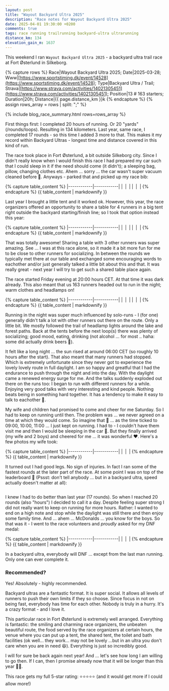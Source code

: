 ```yaml
---
layout: post
title: "Wayout Backyard Ultra 2025"
description: "Race notes for Wayout Backyard Ultra 2025"
date: 2025-04-01 19:30:00 +0200
comments: true
tags: race running trailrunning backyard-ultra ultrarunning
distance_km: 134
elevation_gain_m: 1637
---
```


This weekend I ran `Wayout Backyard Ultra 2025` - a backyard ultra trail race at Fort Østerlund in Silkeborg.

{% capture rows %}
Race|Wayout Backyard Ultra 2025;
Date|2025-03-28;
Www|[https://www.sportstiming.dk/event/14528](https://www.sportstiming.dk/event/14528);
Type|Backyard Ultra / Trail;
Strava|[https://www.strava.com/activities/14021305451](https://www.strava.com/activities/14021305451);
Position|13 # 163 starters;
Duration|20h;
Distance|{{ page.distance_km }}k
{% endcapture %}
{% assign rows_array = rows | split: ";" %}

{% include blog_race_summary.html rows=rows_array %}

First things first: I completed 20 hours of running. Or 20 "yards" (/rounds/loops). Resulting in 134 kilometers. Last year, same race, I completed 17 rounds - so this time I added 3 more to that. This makes it my record within Backyard Ultras - longest time and distance covered in this kind of run.

The race took place in Fort Østerlund, a bit outside Silkeborg city. Since I didn't really know when I would finish this race I had prepared my car such that I could sleep in it if the need should come (it didn't); a sleeping bag, pillow, changing clothes etc. Ahem ... sorry ... the car wasn't super vacuum cleaned before 😬. Anyways - parked that and picked up my race bib:

{% capture table_content %}
|------------|------------|
| <img src="/img_running/2025-04-01/IMG_2926.jpg" alt="" class="w-100 pl-2 pr-2" style="max-width: 350px" /> | <img src="/img_running/2025-04-01/IMG_2921.jpg" alt="" class="w-100 pl-2 pr-2" style="max-width: 350px" /> |
| <img src="/img_running/2025-04-01/IMG_2925.jpg" alt="" class="w-100 pl-2 pr-2" style="max-width: 350px" /> | <img src="/img_running/2025-04-01/IMG_2927.jpg" alt="" class="w-100 pl-2 pr-2" style="max-width: 350px" /> |
{% endcapture %}
{{ table_content | markdownify }}

Last year I brought a little tent and it worked ok. However, this year, the race organizers offered an opportunity to share a table for 4 runners in a big tent right outside the backyard starting/finish line; so I took that option instead this year:

{% capture table_content %}
|------------|------------|
| <img src="/img_running/2025-04-01/IMG_2928.jpg" alt="" class="w-100 pl-2 pr-2" style="max-width: 350px" /> | <img src="/img_running/2025-04-01/IMG_2929.jpg" alt="" class="w-100 pl-2 pr-2" style="max-width: 350px" /> |
| <img src="/img_running/2025-04-01/IMG_2933.jpg" alt="" class="w-100 pl-2 pr-2" style="max-width: 350px" /> | <img src="/img_running/2025-04-01/IMG_2930.jpg" alt="" class="w-100 pl-2 pr-2" style="max-width: 350px" /> |
{% endcapture %}
{{ table_content | markdownify }}

That was totally awesome! Sharing a table with 3 other runners was super amazing. See ... I was at this race alone, so it made it a bit more fun for me to be close to other runners for socializing. In between the rounds we typically met there at our table and exchanged some encouraging words to eachother and/or just generally talked a little bit about this and that. It was really great - next year I will try to get such a shared table place again.

The race started Friday evening at 20:00 hours CET. At that time it was dark already. This also meant that us 163 runners headed out to run in the night; warm clothes and headlamps on!

{% capture table_content %}
|------------|------------|
| <img src="/img_running/2025-04-01/IMG_2934.jpg" alt="" class="w-100 pl-2 pr-2" style="max-width: 350px" /> | <img src="/img_running/2025-04-01/IMG_2935.jpg" alt="" class="w-100 pl-2 pr-2" style="max-width: 350px" /> |
| <img src="/img_running/2025-04-01/IMG_2936.jpg" alt="" class="w-100 pl-2 pr-2" style="max-width: 350px" /> | <img src="/img_running/2025-04-01/IMG_2939.jpg" alt="" class="w-100 pl-2 pr-2" style="max-width: 350px" /> |
{% endcapture %}
{{ table_content | markdownify }}

Running in the night was super much influenced by solo-runs - I (for one) generally didn't talk a lot with other runners out there on the route. Only a little bit. We mostly followed the trail of headlamp lights around the lake and forest paths. Back at the tents before the next loop(s) there was plenty of socializing; good mood, eating, drinking (not alcohol ... for most .. haha: some did actually drink beers 🤯). 

It felt like a long night ... the sun rised at around 06:00 CET (so roughly 10 hours after the start). That also meant that many runners had stopped. Which is extremely unfortunate since they never got to experience the lovely lovely route in full daylight. I am so happy and greatful that I had the endurance to push through the night and into the day. With the daylight came a renewed energy surge for me. And the talks suddenly exploded out there on the runs too: I began to run with different runners for a while. Enjoying very good talks with very interesting and kind people. Nothing beats being in something hard together. It has a tendency to make it easy to talk to eachother 🤗. 

My wife and children had promised to come and cheer for me Saturday. So I had to keep on running until then. The problem was ... we never agreed on a time at which they would come. So imagine that 🤣 ... as the time ticked to 09:00, 10:00, 11:00 ... I just kept on running. I had to - I couldn't have them visit me and then I would be sleeping in the car 🤣. But they finally arrived (my wife and 2 boys) and cheered for me ... it was wonderful ❤️. Here's a few photos my wife took:

{% capture table_content %}
|------------|------------|
| <img src="/img_running/2025-04-01/IMG_0004.jpg" alt="" class="w-100 pl-2 pr-2" style="max-width: 350px" /> | <img src="/img_running/2025-04-01/IMG_0006.jpg" alt="" class="w-100 pl-2 pr-2" style="max-width: 350px" /> |
{% endcapture %}
{{ table_content | markdownify }}

It turned out I had good legs. No sign of injuries. In fact I ran some of the fastest rounds at the later part of the race. At some point I was on top of the leaderboard 🤩 (Pssst: don't tell anybody ... but in a backyard ultra, speed actually doesn't matter at all):

<div style="text-align: center; margin-bottom: 1em;">
 <img src="/img_running/2025-04-01/IMG_0012.jpg" alt="" class="w-100 pl-2 pr-2" style="max-width: 350px" />
</div>

I knew I had to do better than last year (17 rounds). So when I reached 20 rounds (also "hours") I decided to call it a day. Despite feeling super strong I did not really want to keep on running for more hours. Rather: I wanted to end on a high note and stop while the daylight was still there and then enjoy some family time. And ... ahem ... McDonalds ... you know for the boys. So that was it - I went to the race volunteers and *proudly* asked for my DNF medal:

{% capture table_content %}
|------------|------------|
| <img src="/img_running/2025-04-01/IMG_2942.jpg" alt="" class="w-100 pl-2 pr-2" style="max-width: 350px" /> | <img src="/img_running/2025-04-01/IMG_2948.jpg" alt="" class="w-100 pl-2 pr-2" style="max-width: 350px" /> |
{% endcapture %}
{{ table_content | markdownify }}

In a backyard ultra, everybody will DNF ... except from the last man running. Only one can ever complete it. 

### Recommended?
Yes! Absolutely - highly recommended. 

Backyard ultras are a fantastic format. It is super social. It allows all levels of runners to push their own limits if they so choose. Since focus in not on being fast, everybody has time for each other. Nobody is truly in a hurry. It's a crazy format - and I love it. 

This particular race in Fort Østerlund is extremely well arranged. Everything is fantastic: the smiling and charming race organizers, the unbeaten beautiful route, the food served by the race organizers at certain hours, the venue where you can put up a tent, the shared tent, the toilet and bath facilities (ok well... they work... may not be lovely ...but in an ultra you don't care when you are in need 😆). Everything is just so incredibly good.

I will for sure be back again next year! And ... let's see how long I am willing to go then. If I can, then I promise already now that it will be longer than this year 👊🏻.

This race gets my full 5-star rating: ⭐️⭐️⭐️⭐️⭐️ (and it would get more if I could allow more!)
